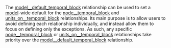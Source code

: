 The [model\_\_default\_temporal\_block](@ref) relationship can be used to set a [model](@ref)-wide default
for the [node\_\_temporal\_block](@ref) and [units\_on\_\_temporal\_block](@ref) relationships.
Its main purpose is to allow users to avoid defining each relationship individually,
and instead allow them to focus on defining only the exceptions.
As such, any specific [node\_\_temporal\_block](@ref) or [units\_on\_\_temporal\_block](@ref)
relationships take priority over the [model\_\_default\_temporal\_block](@ref) relationship.
